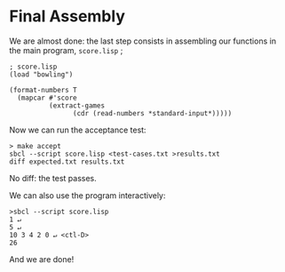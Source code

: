 # Final Assembly
We are almost done: the last step consists in assembling our functions in the main program, `score.lisp` ;
```
; score.lisp
(load "bowling")

(format-numbers T 
  (mapcar #'score 
          (extract-games 
                (cdr (read-numbers *standard-input*)))))
```

Now we can run the acceptance test:
```
> make accept
sbcl --script score.lisp <test-cases.txt >results.txt
diff expected.txt results.txt
```

No diff: the test passes. 

We can also use the program interactively:
```
>sbcl --script score.lisp
1 ↵
5 ↵
10 3 4 2 0 ↵ <ctl-D>
26
```
And we are done!




